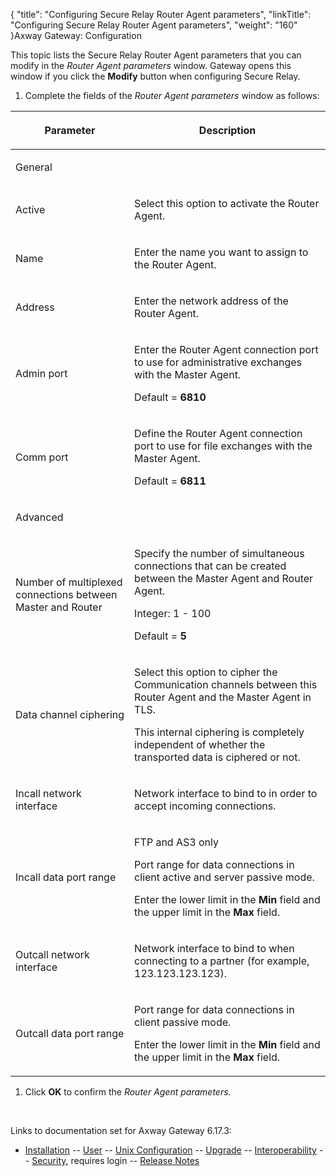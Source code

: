 {
    "title": "Configuring Secure Relay Router Agent parameters",
    "linkTitle": "Configuring Secure Relay Router Agent parameters",
    "weight": "160"
}<span class="mc-variable axway_variables.Component_Long_Name variable">Axway Gateway</span>: Configuration

This topic lists the Secure Relay Router Agent parameters that you can modify in the <span style="font-style: italic;">Router Agent parameters</span> window. Gateway opens this window if you click the <span style="font-weight: bold;">Modify</span> button when configuring Secure Relay.

1.  Complete the fields of the <span style="font-style: italic;">Router Agent parameters</span> window as follows:

<table>
         
         
         
   
   <thead>
      <tr>
<th class="HeadE-Column1-Header1"><p>Parameter</p>         </th>
<th class="HeadD-Column1-Header1"><p>Description</p>         </th>
      </tr>
   </thead>
   <tbody>
      <tr>
         <td><p>General</p>         </td>
      </tr>
      <tr>
         <td><p>Active</p>         </td>
         <td><p>Select this option to activate the Router Agent.</p>         </td>
      </tr>
      <tr>
         <td><p>Name</p>         </td>
         <td><p>Enter the name you want to assign to the Router Agent.</p>         </td>
      </tr>
      <tr>
         <td><p>Address</p>         </td>
         <td><p>Enter the network address of the Router Agent.</p>         </td>
      </tr>
      <tr>
         <td><p>Admin port</p>         </td>
         <td><p>Enter the Router Agent connection port to use for administrative exchanges with the Master Agent.</p>
<p>Default = <span style="font-weight: bold;">6810</span></p>         </td>
      </tr>
      <tr>
         <td><p>Comm port</p>         </td>
         <td><p>Define the Router Agent connection port to use for file exchanges with the Master Agent.</p>
<p>Default = <span style="font-weight: bold;">6811</span></p>         </td>
      </tr>
      <tr>
         <td><p>Advanced</p>         </td>
      </tr>
      <tr>
         <td><p><span id="Number_of_mux_connections"></span>Number of multiplexed connections between Master and Router</p>         </td>
         <td><p>Specify the number of simultaneous connections that can be created between the Master Agent and Router Agent.</p>
<p>Integer: 1 - 100</p>
<p>Default = <span style="font-weight: bold;">5</span></p>         </td>
      </tr>
      <tr>
         <td><p>Data channel ciphering</p>         </td>
         <td><p>Select this option to cipher the Communication channels between this Router Agent and the Master Agent in TLS.</p>
<p>This internal ciphering is completely independent of whether the transported data is ciphered or not.</p>         </td>
      </tr>
      <tr>
         <td><p>Incall network interface</p>         </td>
         <td><p>Network interface to bind to in order to accept incoming connections.</p>         </td>
      </tr>
      <tr>
         <td><p>Incall data port range</p>         </td>
         <td><p>FTP and AS3 only</p>
<p>Port range for data connections in client active and server passive mode.</p>
<p>Enter the lower limit in the <strong>Min</strong> field and the upper limit in the <strong>Max</strong> field.</p>         </td>
      </tr>
      <tr>
         <td><p>Outcall network interface</p>         </td>
         <td><p>Network interface to bind to when connecting to a partner (for example, 123.123.123.123).</p>         </td>
      </tr>
      <tr>
         <td><p>Outcall data port range</p>         </td>
         <td><p>Port range for data connections in client passive mode.</p>
<p>Enter the lower limit in the <strong>Min</strong> field and the upper limit in the <strong>Max</strong> field.</p>         </td>
      </tr>
   </tbody>
</table>

1.  Click <span style="font-weight: bold;">OK</span> to confirm the <span style="font-style: italic;">Router Agent parameters.</span>

 

Links to documentation set for Axway Gateway <span class="mc-variable axway_variables.Release_Number variable">6.17.3</span>:

-   [Installation](#) -- [User](#) -- [Unix Configuration](#) -- [Upgrade](#) -- [Interoperability](#) -- [Security](#), requires login -- [Release Notes](#)
